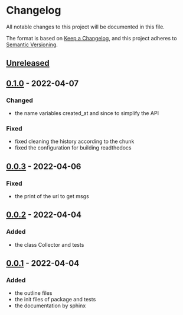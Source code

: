 # Changelog

All notable changes to this project will be documented in this file.

The format is based on [Keep a Changelog](https://keepachangelog.com/en/1.0.0/),
and this project adheres to [Semantic Versioning](https://semver.org/spec/v2.0.0.html).

## [Unreleased]

## [0.1.0] - 2022-04-07

### Changed
- the name variables created_at and since to simplify the API

### Fixed
- fixed cleaning the history according to the chunk
- fixed the configuration for building readthedocs

## [0.0.3] - 2022-04-06

### Fixed
- the print of the url to get msgs

## [0.0.2] - 2022-04-04

### Added
- the class Collector and tests

## [0.0.1] - 2022-04-04

### Added
- the outline files
- the init files of package and tests
- the documentation by sphinx

[Unreleased]: https://github.com/bilardi/aws-saving/compare/v0.1.0...HEAD
[0.1.0]: https://github.com/bilardi/aws-saving/releases/tag/v0.0.3...v0.1.0
[0.0.3]: https://github.com/bilardi/aws-saving/releases/tag/v0.0.2...v0.0.3
[0.0.2]: https://github.com/bilardi/aws-saving/releases/tag/v0.0.1...v0.0.2
[0.0.1]: https://github.com/bilardi/aws-saving/releases/tag/v0.0.1
